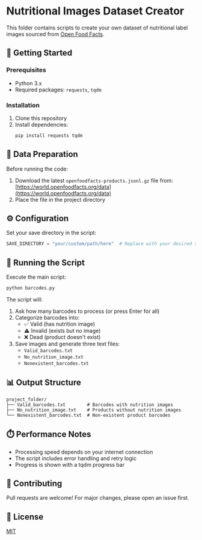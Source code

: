 # Nutritional Images Dataset Creator

This folder contains scripts to create your own dataset of nutritional label images sourced from [Open Food Facts](https://world.openfoodfacts.org).

## 🚀 Getting Started

### Prerequisites
- Python 3.x
- Required packages: `requests`, `tqdm`

### Installation
1. Clone this repository
2. Install dependencies:
   ```bash
   pip install requests tqdm
   ```

## 📂 Data Preparation
Before running the code:
1. Download the latest `openfoodfacts-products.jsonl.gz` file from:
   [https://world.openfoodfacts.org/data](https://world.openfoodfacts.org/data)
2. Place the file in the project directory

## ⚙️ Configuration
Set your save directory in the script:
```python
SAVE_DIRECTORY = "your/custom/path/here"  # Replace with your desired save path
```

## 🏃 Running the Script
Execute the main script:
```bash
python barcodes.py
```

The script will:
1. Ask how many barcodes to process (or press Enter for all)
2. Categorize barcodes into:
   - ✅ Valid (has nutrition image)
   - ⚠️ Invalid (exists but no image)
   - ❌ Dead (product doesn't exist)
3. Save images and generate three text files:
   - `Valid_barcodes.txt`
   - `No_nutrition_image.txt`
   - `Nonexistent_barcodes.txt`

## 📊 Output Structure
```
project_folder/
├── Valid_barcodes.txt        # Barcodes with nutrition images
├── No_nutrition_image.txt    # Products without nutrition images
└── Nonexistent_barcodes.txt  # Non-existent product barcodes
```

## ⏱️ Performance Notes
- Processing speed depends on your internet connection
- The script includes error handling and retry logic
- Progress is shown with a tqdm progress bar

## 🤝 Contributing
Pull requests are welcome! For major changes, please open an issue first.

## 📄 License
[MIT](https://choosealicense.com/licenses/mit/)
```
